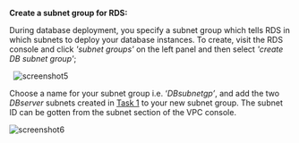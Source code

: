 ﻿**Create a subnet group for RDS:**

During database deployment, you specify a subnet group which tells RDS in which subnets to deploy your database instances. To create, visit the RDS console and click *'subnet groups'* on the left panel and then select *'create DB subnet group'*;

` `![screenshot5](./task2_images/create_subnet-group_image21.png)                 

Choose a name for your subnet group i.e. ‘*DBsubnetgp’*, and add the two *DBserver* subnets created in [Task 1](../1.0.Task1_Configure_VPC/1.2.Create_subnets_in_VPC) to your new subnet group. The subnet ID can be gotten from the subnet section of the VPC console.

![screenshot6](./task2_images/create_subnet_group_image22.png)


